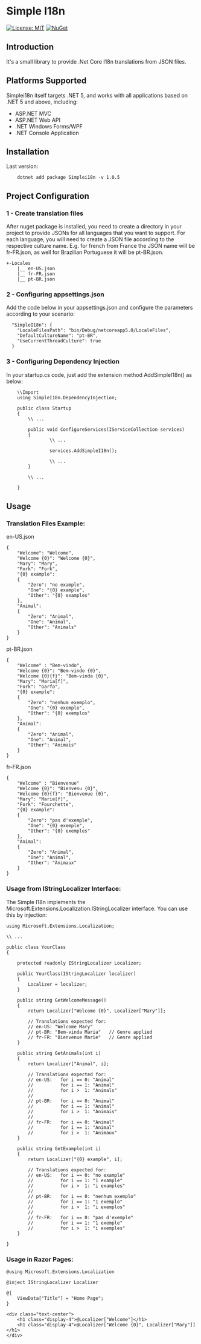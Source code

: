 # Simple I18n

[![License: MIT](https://img.shields.io/badge/License-MIT-yellow.svg?style=flat-square)](https://opensource.org/licenses/MIT) [![NuGet](https://img.shields.io/nuget/v/SimpleI18n.svg)](https://nuget.org/packages/SimpleI18n)

## Introduction

It's a small library to provide .Net Core I18n translations from JSON files.


## Platforms Supported

Simplei18n itself targets .NET 5, and works with all applications
based on .NET 5 and above, including:

- ASP.NET MVC
- ASP.NET Web API
- .NET Windows Forms/WPF
- .NET Console Application

## Installation

Last version:

```
    dotnet add package Simplei18n -v 1.0.5
```

## Project Configuration

### 1 - Create translation files

After nuget package is installed, you need to create a directory in your project to provide JSONs for all languages that you want to support. For each language, you will need to create a JSON file according to the respective culture name. E.g. for french from France the JSON name will be fr-FR.json, as well for Brazilian Portuguese it will be pt-BR.json.

```
+-Locales
    |__ en-US.json
    |__ fr-FR.json
    |__ pt-BR.json
```
    
### 2 - Configuring appsettings.json

Add the code below in your appsettings.json and configure the parameters according to your scenario:

```
  "SimpleI18n": {
    "LocaleFilesPath": "bin/Debug/netcoreapp5.0/LocaleFiles",
    "DefaultCultureName": "pt-BR",
    "UseCurrentThreadCulture": true
  }
```
### 3 - Configuring Dependency Injection

In your startup.cs code, just add the extension method AddSimpleI18n() as below:

```
    \\Import
    using SimpleI18n.DependencyInjection;
    
    public class Startup
    {    
        \\ ...
        
        public void ConfigureServices(IServiceCollection services)
        {
                \\ ...
                
                services.AddSimpleI18n();
                
                \\ ...
        }
        
        \\ ...
        
    }
```

## Usage

### Translation Files Example:

en-US.json

```
{
    "Welcome": "Welcome",
    "Welcome {0}": "Welcome {0}",
    "Mary": "Mary",
    "Fork": "Fork",
    "{0} example": 
    {
        "Zero": "no example",
        "One": "{0} example",
        "Other": "{0} examples"
    },
    "Animal": 
    {
        "Zero": "Animal",
        "One": "Animal",
        "Other": "Animals"
    }
}
```

pt-BR.json

```
{
    "Welcome" : "Bem-vindo",
    "Welcome {0}": "Bem-vindo {0}",
    "Welcome {0}{f}": "Bem-vinda {0}",
    "Mary": "Maria[f]",
    "Fork": "Garfo",
    "{0} example": 
    {
        "Zero": "nenhum exemplo",
        "One": "{0} exemplo",
        "Other": "{0} exemplos"
    },
    "Animal": 
    {
        "Zero": "Animal",
        "One": "Animal",
        "Other": "Animais"
    }
}

```

fr-FR.json

```
{
    "Welcome" : "Bienvenue"
    "Welcome {0}": "Bienvenu {0}",
    "Welcome {0}{f}": "Bienvenue {0}",
    "Mary": "Marie[f]",
    "Fork": "Fourchette",
    "{0} example": 
    {
        "Zero": "pas d'exemple",
        "One": "{0} exemple",
        "Other": "{0} exemples"
    },
    "Animal": 
    {
        "Zero": "Animal",
        "One": "Animal",
        "Other": "Animaux"
    }
}

```

### Usage from IStringLocalizer Interface:

The Simple I18n implements the Microsoft.Extensions.Localization.IStringLocalizer interface. You can use this by injection:

```
using Microsoft.Extensions.Localization;

\\ ...

public class YourClass
{

    protected readonly IStringLocalizer Localizer;
    
    public YourClass(IStringLocalizer localizer)
    {
        Localizer = localizer;
    }
    
    public string GetWelcomeMessage()
    {
        return Localizer["Welcome {0}", Localizer["Mary"]];
        
        // Translations expected for:
        // en-US: "Welcome Mary"
        // pt-BR: "Bem-vinda Maria"   // Genre applied
        // fr-FR: "Bienvenue Marie"   // Genre applied
    }
    
    public string GetAnimals(int i)
    {
        return Localizer["Animal", i];
        
        // Translations expected for:
        // en-US:   for i == 0: "Animal"
        //          for i == 1: "Animal"
        //          for i >  1: "Animals"
        //            
        // pt-BR:   for i == 0: "Animal"
        //          for i == 1: "Animal"
        //          for i >  1: "Animais"
        //            
        // fr-FR:   for i == 0: "Animal"
        //          for i == 1: "Animal"
        //          for i >  1: "Animaux"
    }
    
    public string GetExample(int i)
    {
        return Localizer["{0} example", i];
        
        // Translations expected for:
        // en-US:   for i == 0: "no example"
        //          for i == 1: "1 example"
        //          for i >  1: "i examples"
        //            
        // pt-BR:   for i == 0: "nenhum exemplo"
        //          for i == 1: "1 exemplo"
        //          for i >  1: "i exemplos"
        //            
        // fr-FR:   for i == 0: "pas d'exemple"
        //          for i == 1: "1 exemple"
        //          for i >  1: "i exemples"
    }
    
}

```

### Usage in Razor Pages:

```
@using Microsoft.Extensions.Localization

@inject IStringLocalizer Localizer

@{
    ViewData["Title"] = "Home Page";
}

<div class="text-center">
    <h1 class="display-4">@Localizer["Welcome"]</h1>
    <h1 class="display-4">@Localizer["Welcome {0}", Localizer["Mary"]]</h1>
</div>

```






